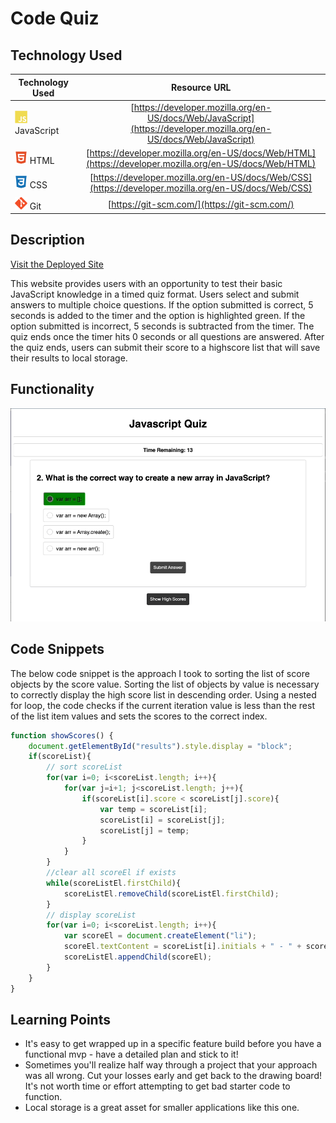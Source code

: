# Code Quiz

## Technology Used 

| Technology Used         | Resource URL           | 
| ------------- |:-------------:| 
| <img src="assets/images/js-logo.svg" alt="javascript" width="20"/> JavaScript | [https://developer.mozilla.org/en-US/docs/Web/JavaScript](https://developer.mozilla.org/en-US/docs/Web/JavaScript)     |  
| <img src="assets/images/html-logo.svg" alt="html" width="20"/> HTML    | [https://developer.mozilla.org/en-US/docs/Web/HTML](https://developer.mozilla.org/en-US/docs/Web/HTML) | 
| <img src="assets/images/css-logo.svg" alt="css" width="20"/> CSS     | [https://developer.mozilla.org/en-US/docs/Web/CSS](https://developer.mozilla.org/en-US/docs/Web/CSS)      |   
| <img src="assets/images/git-logo.svg" alt="git" width="20"/> Git | [https://git-scm.com/](https://git-scm.com/)     |    

## Description 

[Visit the Deployed Site](https://mccoydidericksen.github.io/code-quiz)

This website provides users with an opportunity to test their basic JavaScript knowledge in a timed quiz format. Users select and submit answers to multiple choice questions. If the option submitted is correct, 5 seconds is added to the timer and the option is highlighted green. If the option submitted is incorrect, 5 seconds is subtracted from the timer. The quiz ends once the timer hits 0 seconds or all questions are answered. After the quiz ends, users can submit their score to a highscore list that will save their results to local storage. 

## Functionality
![screen-gif](assets/images/screen-functionality.gif)

## Code Snippets
The below code snippet is the approach I took to sorting the list of score objects by the score value. Sorting the list of objects by value is necessary to correctly display the high score list in descending order. Using a nested for loop, the code checks if the current iteration value is less than the rest of the list item values and sets the scores to the correct index.

```javascript
function showScores() {
    document.getElementById("results").style.display = "block";
    if(scoreList){
        // sort scoreList
        for(var i=0; i<scoreList.length; i++){
            for(var j=i+1; j<scoreList.length; j++){
                if(scoreList[i].score < scoreList[j].score){
                    var temp = scoreList[i];
                    scoreList[i] = scoreList[j];
                    scoreList[j] = temp;
                }
            }
        }
        //clear all scoreEl if exists
        while(scoreListEl.firstChild){
            scoreListEl.removeChild(scoreListEl.firstChild);
        }
        // display scoreList
        for(var i=0; i<scoreList.length; i++){
            var scoreEl = document.createElement("li");
            scoreEl.textContent = scoreList[i].initials + " - " + scoreList[i].score;
            scoreListEl.appendChild(scoreEl);
        }
    }
}
```
## Learning Points 

* It's easy to get wrapped up in a specific feature build before you have a functional mvp - have a detailed plan and stick to it!
* Sometimes you'll realize half way through a project that your approach was all wrong. Cut your losses early and get back to the drawing board! It's not worth time or effort attempting to get bad starter code to function.
* Local storage is a great asset for smaller applications like this one.